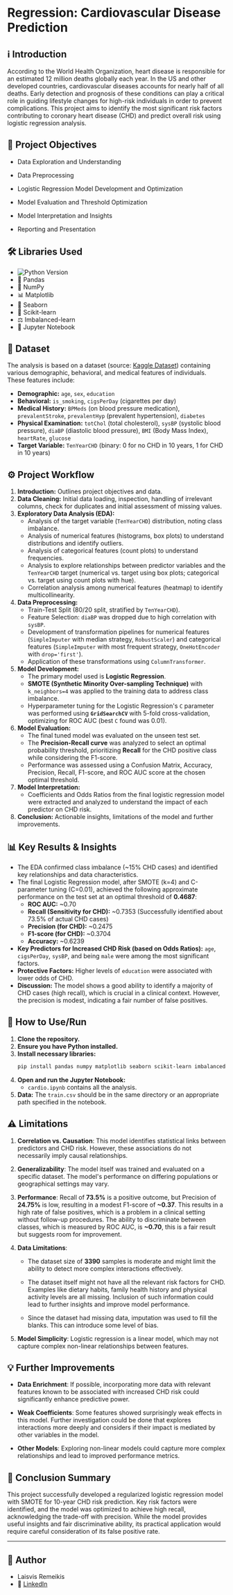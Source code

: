 # Regression: Cardiovascular Disease Prediction

## ℹ️ Introduction

According to the World Health Organization, heart disease is responsible for an estimated 12 million deaths globally each year. In the US and other developed countries, cardiovascular diseases accounts for nearly half of all deaths. Early detection and prognosis of these conditions can play a critical role in guiding lifestyle changes for high-risk individuals in order to prevent complications. This project aims to identify the most significant risk factors contributing to coronary heart disease (CHD) and predict overall risk using logistic regression analysis.

## 🎯 Project Objectives

- Data Exploration and Understanding

- Data Preprocessing

- Logistic Regression Model Development and Optimization

- Model Evaluation and Threshold Optimization

- Model Interpretation and Insights

- Reporting and Presentation

## 🛠️ Libraries Used
* ![Python Version](https://img.shields.io/badge/Python-3.10%2B-blue)
* 🐼 Pandas
* 🔢 NumPy
* 📊 Matplotlib
* 🎨 Seaborn
* 🤖 Scikit-learn
* ⚖️ Imbalanced-learn
* 📓 Jupyter Notebook

## 💾 Dataset

The analysis is based on a dataset (source: [Kaggle Dataset](https://www.kaggle.com/datasets/christofel04/cardiovascular-study-dataset-predict-heart-disea)) containing various demographic, behavioral, and medical features of individuals. These features include:
* **Demographic:** `age`, `sex`, `education`
* **Behavioral:** `is_smoking`, `cigsPerDay` (cigarettes per day)
* **Medical History:** `BPMeds` (on blood pressure medication), `prevalentStroke`, `prevalentHyp` (prevalent hypertension), `diabetes`
* **Physical Examination:** `totChol` (total cholesterol), `sysBP` (systolic blood pressure), `diaBP` (diastolic blood pressure), `BMI` (Body Mass Index), `heartRate`, `glucose`
* **Target Variable:** `TenYearCHD` (binary: 0 for no CHD in 10 years, 1 for CHD in 10 years)

## ⚙️ Project Workflow

1.  **Introduction:** Outlines project objectives and data.
2.  **Data Cleaning:** Initial data loading, inspection, handling of irrelevant columns, check for duplicates and initial assessment of missing values.
3.  **Exploratory Data Analysis (EDA):**
    * Analysis of the target variable (`TenYearCHD`) distribution, noting class imbalance.
    * Analysis of numerical features (histograms, box plots) to understand distributions and identify outliers.
    * Analysis of categorical features (count plots) to understand frequencies.
    * Analysis to explore relationships between predictor variables and the `TenYearCHD` target (numerical vs. target using box plots; categorical vs. target using count plots with hue).
    * Correlation analysis among numerical features (heatmap) to identify multicollinearity.
4.  **Data Preprocessing:**
    * Train-Test Split (80/20 split, stratified by `TenYearCHD`).
    * Feature Selection: `diaBP` was dropped due to high correlation with `sysBP`.
    * Development of transformation pipelines for numerical features (`SimpleImputer` with median strategy, `RobustScaler`) and categorical features (`SimpleImputer` with most frequent strategy, `OneHotEncoder` with `drop='first'`).
    * Application of these transformations using `ColumnTransformer`.
5.  **Model Development:**
    * The primary model used is **Logistic Regression**.
    * **SMOTE (Synthetic Minority Over-sampling Technique)** with `k_neighbors=4` was applied to the training data to address class imbalance.
    * Hyperparameter tuning for the Logistic Regression's `C` parameter was performed using **`GridSearchCV`** with 5-fold cross-validation, optimizing for ROC AUC (best `C` found was 0.01).
6.  **Model Evaluation:**
    * The final tuned model was evaluated on the unseen test set.
    * The **Precision-Recall curve** was analyzed to select an optimal probability threshold, prioritizing **Recall** for the CHD positive class while considering the F1-score.
    * Performance was assessed using a Confusion Matrix, Accuracy, Precision, Recall, F1-score, and ROC AUC score at the chosen optimal threshold.
7.  **Model Interpretation:**
    * Coefficients and Odds Ratios from the final logistic regression model were extracted and analyzed to understand the impact of each predictor on CHD risk.
8.  **Conclusion:** Actionable insights, limitations of the model and further improvements.

## 📊 Key Results & Insights

* The EDA confirmed class imbalance (~15% CHD cases) and identified key relationships and data characteristics.
* The final Logistic Regression model, after SMOTE (k=4) and C-parameter tuning (C=0.01), achieved the following approximate performance on the test set at an optimal threshold of **0.4687**:
    * **ROC AUC:** ~0.70
    * **Recall (Sensitivity for CHD):** ~0.7353 (Successfully identified about 73.5% of actual CHD cases)
    * **Precision (for CHD):** ~0.2475
    * **F1-score (for CHD):** ~0.3704
    * **Accuracy:** ~0.6239
* **Key Predictors for Increased CHD Risk (based on Odds Ratios):** `age`, `cigsPerDay`, `sysBP`, and being `male` were among the most significant factors.
* **Protective Factors:** Higher levels of `education` were associated with lower odds of CHD.
* **Discussion:** The model shows a good ability to identify a majority of CHD cases (high recall), which is crucial in a clinical context. However, the precision is modest, indicating a fair number of false positives.

## 🚀 How to Use/Run

1.  **Clone the repository.**
2.  **Ensure you have Python installed.**
3.  **Install necessary libraries:**
    ```bash
    pip install pandas numpy matplotlib seaborn scikit-learn imbalanced-learn jupyter
    ```
4.  **Open and run the Jupyter Notebook:**
    * `cardio.ipynb` contains all the analysis.
5.  **Data:** The `train.csv` should be in the same directory or an appropriate path specified in the notebook.

## ⚠️ Limitations

1. **Correlation vs. Causation**: This model identifies statistical links between predictors and CHD risk. However, these associations do not necessarily imply causal relationships.

2. **Generalizability**: The model itself was trained and evaluated on a specific dataset. The model's performance on differing populations or geographical settings may vary.

3. **Performance**: Recall of **73.5%** is a positive outcome, but Precision of **24.75%** is low, resulting in a modest F1-score of **~0.37**. This results in a high rate of false positives, which is a problem in a clinical setting without follow-up procedures. The ability to discriminate between classes, which is measured by ROC AUC, is **~0.70**, this is a fair result but suggests room for improvement.

4. **Data Limitations**:
    - The dataset size of **3390** samples is moderate and might limit the ability to detect more complex interactions effectively.

    - The dataset itself might not have all the relevant risk factors for CHD. Examples like dietary habits, family health history and physical activity levels are all missing. Inclusion of such information could lead to further insights and improve model performance.

    - Since the dataset had missing data, imputation was used to fill the blanks. This can introduce some level of bias.

5. **Model Simplicity**: Logistic regression is a linear model, which may not capture complex non-linear relationships between features.

## 💡 Further Improvements

- **Data Enrichment**: If possible, incorporating more data with relevant features known to be associated with increased CHD risk could significantly enhance predictive power.

- **Weak Coefficients**: Some features showed surprisingly weak effects in this model. Further investigation could be done that explores interactions more deeply and considers if their impact is mediated by other variables in the model.

- **Other Models**: Exploring non-linear models could capture more complex relationships and lead to improved performance metrics.


## 🏁 Conclusion Summary

This project successfully developed a regularized logistic regression model with SMOTE for 10-year CHD risk prediction. Key risk factors were identified, and the model was optimized to achieve high recall, acknowledging the trade-off with precision. While the model provides useful insights and fair discriminative ability, its practical application would require careful consideration of its false positive rate.

---

## 👤 Author

* Laisvis Remeikis
* 🔗 [LinkedIn](https://www.linkedin.com/in/laisvis-remeikis/)
